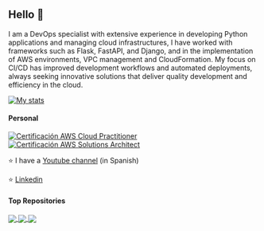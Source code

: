 ## Hello 👋

I am a DevOps specialist with extensive experience in developing Python applications and managing cloud infrastructures, I have worked with frameworks such as Flask, FastAPI, and Django, and in the implementation of AWS environments, VPC management and CloudFormation. My focus on CI/CD has improved development workflows and automated deployments, always seeking innovative solutions that deliver quality development and efficiency in the cloud.


[![My stats](https://awesome-github-stats.azurewebsites.net/user-stats/Rojas-Andres/?cardType=level&theme=github-dark&Background=000000)](https://git.io/awesome-stats-card)
#### Personal
[![Certificación AWS Cloud Practitioner](https://images.credly.com/size/340x340/images/00634f82-b07f-4bbd-a6bb-53de397fc3a6/image.png)](https://www.credly.com/badges/c3187c65-14a3-4d9d-bf13-2a5f323c807c)
[![Certificación AWS Solutions Architect](https://images.credly.com/size/340x340/images/0e284c3f-5164-4b21-8660-0d84737941bc/image.png)](https://www.credly.com/badges/22ce7403-5f18-4d01-b277-fc78c1dc2499)


⭐ I have a [Youtube channel](https://www.youtube.com/channel/UCj5WYkcZwQSoQlOHuL_AaGQ) (in Spanish)

⭐ [Linkedin](https://www.linkedin.com/in/andres-felipe-rojas-londo%C3%B1o-4b7689161/)

#### Top Repositories

<a href="https://github.com/Rojas-Andres/Flask-rest-api">
  <img align="center" src="https://github-readme-stats.vercel.app/api/pin/?username=Rojas-Andres&repo=Flask-rest-api&theme=buefy" />
</a>

<a href="https://github.com/Rojas-Andres/proyecto-web-django">
  <img align="center" src="https://github-readme-stats.vercel.app/api/pin/?username=Rojas-Andres&repo=proyecto-web-django&theme=buefy" />
</a>

<a href="https://github.com/Rojas-Andres/GEORREFERENCIACION-CARTOPY">
  <img align="center" src="https://github-readme-stats.vercel.app/api/pin/?username=Rojas-Andres&repo=GEORREFERENCIACION-CARTOPY&theme=buefy" />
</a>
